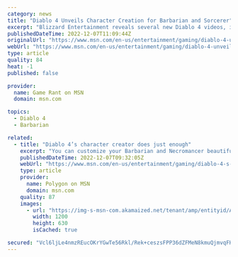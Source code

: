 ```yaml
---
category: news
title: "Diablo 4 Unveils Character Creation for Barbarian and Sorcerer"
excerpt: "Blizzard Entertainment reveals several new Diablo 4 videos, including detailed footage of the game's breathtaking character customization screen."
publishedDateTime: 2022-12-07T11:09:44Z
originalUrl: "https://www.msn.com/en-us/entertainment/gaming/diablo-4-unveils-character-creation-for-barbarian-and-sorcerer/ar-AA151pW1"
webUrl: "https://www.msn.com/en-us/entertainment/gaming/diablo-4-unveils-character-creation-for-barbarian-and-sorcerer/ar-AA151pW1"
type: article
quality: 84
heat: -1
published: false

provider:
  name: Game Rant on MSN
  domain: msn.com

topics:
  - Diablo 4
  - Barbarian

related:
  - title: "Diablo 4’s character creator does just enough"
    excerpt: "You can customize your Barbarian and Necromancer beautifully, but only to a point Diablo 4 does character creation and customization better than any Diablo game to date, letting players design their ..."
    publishedDateTime: 2022-12-07T09:32:05Z
    webUrl: "https://www.msn.com/en-us/entertainment/gaming/diablo-4-s-character-creator-does-just-enough/ar-AA151iGv"
    type: article
    provider:
      name: Polygon on MSN
      domain: msn.com
    quality: 87
    images:
      - url: "https://img-s-msn-com.akamaized.net/tenant/amp/entityid/AA151iGh.img?h=630&w=1200&m=6&q=60&o=t&l=f&f=jpg&x=656&y=159"
        width: 1200
        height: 630
        isCached: true

secured: "Vcl6ljLe4nmzREucOKrYGwTe56Rkl/Rek+ceszsFPP36dZFMeN8kmuQjmvqFH4KI6qvgAzYRVqyQuNd/hci1zZV/TNSfKeosmWzQCdkIt07ah2yH/UYkfvahlywwcDjbLMSmbpFr5P2KlthI7Mz9KCJg4ucrO7iOHCyGiadNUvWAfL7vLVCC7xuuMansOT8Gowai433TT1Y1PLXawWtYXvcQm2ILeNV1p6SNHlwJpch1E7CB84nyQrg5Le74reJw99miOZFgA69xHJ/Nfb55xAtYvekF+EoibwW7llEbet/zQUNj8TyR5tgn34Y2mX3PSQshOKMzPYU31e3/t2sE9gp+86XfHsBcSYCunxapY4w=;wPtF+ml1S5SB/gj/tmtaGQ=="
---
```


